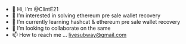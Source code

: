 - 👋 Hi, I’m @ClintE21
- 👀 I’m interested in solving ethereum pre sale wallet recovery 
- 🌱 I’m currently learning hashcat & ethereum pre sale wallet recovery 
- 💞️ I’m looking to collaborate on the same 
- 📫 How to reach me ... livesubway@gmail.com

<!---
ClintE21/ClintE21 is a ✨ special ✨ repository because its `README.md` (this file) appears on your GitHub profile.
You can click the Preview link to take a look at your changes.
--->
